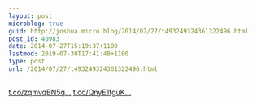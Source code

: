 ```yaml
---
layout: post
microblog: true
guid: http://joshua.micro.blog/2014/07/27/t493249324361322496.html
post_id: 40983
date: 2014-07-27T15:19:37+1100
lastmod: 2019-07-30T17:41:48+1100
type: post
url: /2014/07/27/t493249324361322496.html
---
```

[t.co/zqmvqBN5q...](http://t.co/zqmvqBN5qN) [t.co/QnyE1fguK...](http://t.co/QnyE1fguKp)
